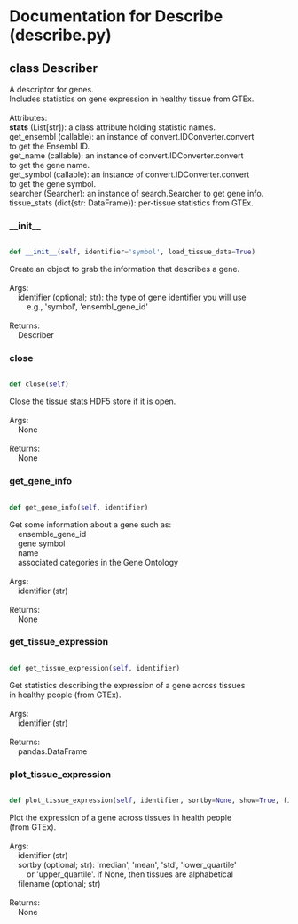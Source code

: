 # Documentation for Describe (describe.py)

## class Describer
A descriptor for genes.<br />Includes statistics on gene expression in healthy tissue from GTEx.<br /><br />Attributes:<br />    __stats__ (List[str]): a class attribute holding statistic names.<br />    get_ensembl (callable): an instance of convert.IDConverter.convert<br />        to get the Ensembl ID.<br />    get_name (callable): an instance of convert.IDConverter.convert<br />        to get the gene name.<br />    get_symbol (callable): an instance of convert.IDConverter.convert<br />        to get the gene symbol.<br />    searcher (Searcher): an instance of search.Searcher to get gene info.<br />    tissue_stats (dict{str: DataFrame}): per-tissue statistics from GTEx.
### \_\_init\_\_
```py

def __init__(self, identifier='symbol', load_tissue_data=True)

```



Create an object to grab the information that describes a gene.<br /><br />Args:<br />&nbsp;&nbsp;&nbsp;&nbsp;identifier (optional; str): the type of gene identifier you will use<br />&nbsp;&nbsp;&nbsp;&nbsp;&nbsp;&nbsp;&nbsp;&nbsp;e.g., 'symbol', 'ensembl_gene_id'<br /><br />Returns:<br />&nbsp;&nbsp;&nbsp;&nbsp;Describer


### close
```py

def close(self)

```



Close the tissue stats HDF5 store if it is open.<br /><br />Args:<br />&nbsp;&nbsp;&nbsp;&nbsp;None<br /><br />Returns:<br />&nbsp;&nbsp;&nbsp;&nbsp;None


### get\_gene\_info
```py

def get_gene_info(self, identifier)

```



Get some information about a gene such as:<br />&nbsp;&nbsp;&nbsp;&nbsp;ensemble_gene_id<br />&nbsp;&nbsp;&nbsp;&nbsp;gene symbol<br />&nbsp;&nbsp;&nbsp;&nbsp;name<br />&nbsp;&nbsp;&nbsp;&nbsp;associated categories in the Gene Ontology<br /><br />Args:<br />&nbsp;&nbsp;&nbsp;&nbsp;identifier (str)<br /><br />Returns:<br />&nbsp;&nbsp;&nbsp;&nbsp;None


### get\_tissue\_expression
```py

def get_tissue_expression(self, identifier)

```



Get statistics describing the expression of a gene across tissues<br />in healthy people (from GTEx).<br /><br />Args:<br />&nbsp;&nbsp;&nbsp;&nbsp;identifier (str)<br /><br />Returns:<br />&nbsp;&nbsp;&nbsp;&nbsp;pandas.DataFrame


### plot\_tissue\_expression
```py

def plot_tissue_expression(self, identifier, sortby=None, show=True, filename=None)

```



Plot the expression of a gene across tissues in health people<br />(from GTEx).<br /><br />Args:<br />&nbsp;&nbsp;&nbsp;&nbsp;identifier (str)<br />&nbsp;&nbsp;&nbsp;&nbsp;sortby (optional; str): 'median', 'mean', 'std', 'lower_quartile'<br />&nbsp;&nbsp;&nbsp;&nbsp;&nbsp;&nbsp;&nbsp;&nbsp;or 'upper_quartile'. if None, then tissues are alphabetical<br />&nbsp;&nbsp;&nbsp;&nbsp;filename (optional; str)<br /><br />Returns:<br />&nbsp;&nbsp;&nbsp;&nbsp;None



